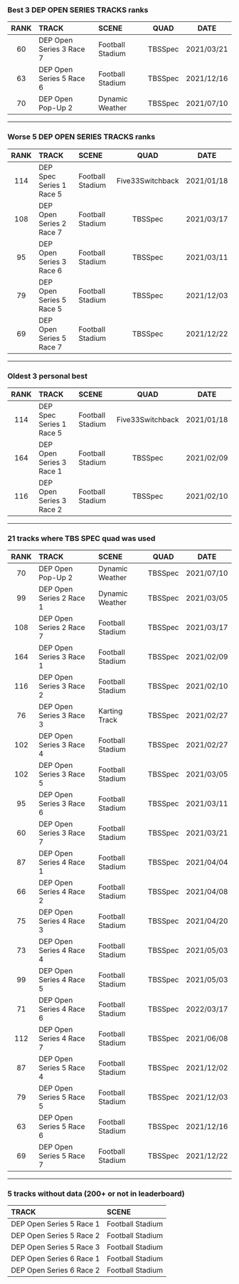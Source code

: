 ### Best 3 DEP OPEN SERIES TRACKS ranks
|RANK|TRACK|SCENE|QUAD|DATE|
|:---:|:---|:---|:---:|:---:|
|60|DEP Open Series 3 Race 7|Football Stadium|TBSSpec|2021/03/21|
|63|DEP Open Series 5 Race 6|Football Stadium|TBSSpec|2021/12/16|
|70|DEP Open Pop-Up 2|Dynamic Weather|TBSSpec|2021/07/10|
---
### Worse 5 DEP OPEN SERIES TRACKS ranks
|RANK|TRACK|SCENE|QUAD|DATE|
|:---:|:---|:---|:---:|:---:|
|114|DEP Spec Series 1 Race 5|Football Stadium|Five33Switchback|2021/01/18|
|108|DEP Open Series 2 Race 7|Football Stadium|TBSSpec|2021/03/17|
|95|DEP Open Series 3 Race 6|Football Stadium|TBSSpec|2021/03/11|
|79|DEP Open Series 5 Race 5|Football Stadium|TBSSpec|2021/12/03|
|69|DEP Open Series 5 Race 7|Football Stadium|TBSSpec|2021/12/22|
---
### Oldest 3 personal best
|RANK|TRACK|SCENE|QUAD|DATE|
|:---:|:---|:---|:---:|:---:|
|114|DEP Spec Series 1 Race 5|Football Stadium|Five33Switchback|2021/01/18|
|164|DEP Open Series 3 Race 1|Football Stadium|TBSSpec|2021/02/09|
|116|DEP Open Series 3 Race 2|Football Stadium|TBSSpec|2021/02/10|
---
### 21 tracks where TBS SPEC quad was used
|RANK|TRACK|SCENE|QUAD|DATE|
|:---:|:---|:---|:---:|:---:|
|70|DEP Open Pop-Up 2|Dynamic Weather|TBSSpec|2021/07/10|
|99|DEP Open Series 2 Race 1|Dynamic Weather|TBSSpec|2021/03/05|
|108|DEP Open Series 2 Race 7|Football Stadium|TBSSpec|2021/03/17|
|164|DEP Open Series 3 Race 1|Football Stadium|TBSSpec|2021/02/09|
|116|DEP Open Series 3 Race 2|Football Stadium|TBSSpec|2021/02/10|
|76|DEP Open Series 3 Race 3|Karting Track|TBSSpec|2021/02/27|
|102|DEP Open Series 3 Race 4|Football Stadium|TBSSpec|2021/02/27|
|102|DEP Open Series 3 Race 5|Football Stadium|TBSSpec|2021/03/05|
|95|DEP Open Series 3 Race 6|Football Stadium|TBSSpec|2021/03/11|
|60|DEP Open Series 3 Race 7|Football Stadium|TBSSpec|2021/03/21|
|87|DEP Open Series 4 Race 1|Football Stadium|TBSSpec|2021/04/04|
|66|DEP Open Series 4 Race 2|Football Stadium|TBSSpec|2021/04/08|
|75|DEP Open Series 4 Race 3|Football Stadium|TBSSpec|2021/04/20|
|73|DEP Open Series 4 Race 4|Football Stadium|TBSSpec|2021/05/03|
|99|DEP Open Series 4 Race 5|Football Stadium|TBSSpec|2021/05/03|
|71|DEP Open Series 4 Race 6|Football Stadium|TBSSpec|2022/03/17|
|112|DEP Open Series 4 Race 7|Football Stadium|TBSSpec|2021/06/08|
|87|DEP Open Series 5 Race 4|Football Stadium|TBSSpec|2021/12/02|
|79|DEP Open Series 5 Race 5|Football Stadium|TBSSpec|2021/12/03|
|63|DEP Open Series 5 Race 6|Football Stadium|TBSSpec|2021/12/16|
|69|DEP Open Series 5 Race 7|Football Stadium|TBSSpec|2021/12/22|
---
### 5 tracks without data (200+ or not in leaderboard)
|TRACK|SCENE|
|:---|:---|
|DEP Open Series 5 Race 1|Football Stadium|
|DEP Open Series 5 Race 2|Football Stadium|
|DEP Open Series 5 Race 3|Football Stadium|
|DEP Open Series 6 Race 1|Football Stadium|
|DEP Open Series 6 Race 2|Football Stadium|
